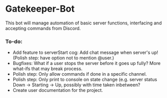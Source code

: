 # Gatekeeper-Bot

This bot will manage automation of basic server functions, interfacing and accepting commands from Discord.

### To-do: 
- Add feature to serverStart cog: Add chat message when server's up! (Polish step: have option not to mention @user.)
- Bugfixes: What if a user stops the server before it goes up fully? More what-ifs that may break process. 
- Polish step: Only allow commands if done in a specific channel. 
- Polish step: Only print to console on state change (e.g. server status Down -> Starting -> Up, possibly with time taken inbetween?
- Create user documentation for the project.
